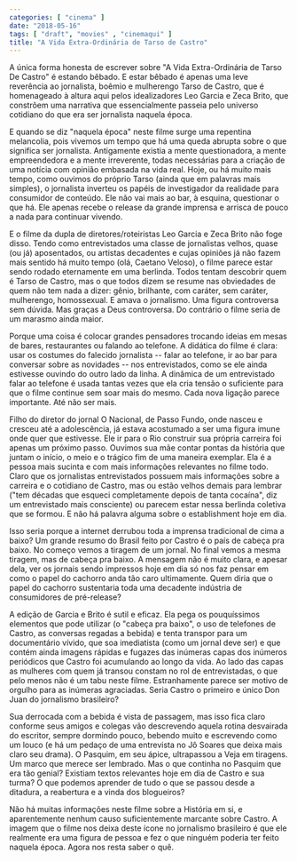 ```yaml
---
categories: [ "cinema" ]
date: "2018-05-16"
tags: [ "draft", "movies" , "cinemaqui" ]
title: "A Vida Extra-Ordinária de Tarso de Castro"
---
```

A única forma honesta de escrever sobre "A Vida Extra-Ordinária de
Tarso De Castro" é estando bêbado. E estar bêbado é apenas uma leve
reverência ao jornalista, boêmio e mulherengo Tarso de Castro, que é
homenageado à altura aqui pelos idealizadores Leo Garcia e Zeca Brito,
que constrõem uma narrativa que essencialmente passeia pelo universo
cotidiano do que era ser jornalista naquela época.

E quando se diz "naquela época" neste filme surge uma repentina
melancolia, pois vivemos um tempo que há uma queda abrupta sobre o que
significa ser jornalista. Antigamente existia a mente questionadora,
a mente empreendedora e a mente irreverente, todas necessárias para
a criação de uma notícia com opinião embasada na vida real. Hoje,
ou há muito mais tempo, como ouvimos do próprio Tarso (ainda que em
palavras mais simples), o jornalista inverteu os papéis de investigador
da realidade para consumidor de conteúdo. Ele não vai mais ao bar,
à esquina, questionar o que há. Ele apenas recebe o release da grande
imprensa e arrisca de pouco a nada para continuar vivendo.

E o filme da dupla de diretores/roteiristas Leo Garcia e Zeca Brito não
foge disso. Tendo como entrevistados uma classe de jornalistas velhos,
quase (ou já) aposentados, ou artistas decadentes e cujas opiniões
já não fazem mais sentido há muito tempo (olá, Caetano Veloso), o
filme parece estar sendo rodado eternamente em uma berlinda. Todos tentam
descobrir quem é Tarso de Castro, mas o que todos dizem se resume nas
obviedades de quem não tem nada a dizer: gênio, brilhante, com caráter,
sem caráter, mulherengo, homossexual. E amava o jornalismo. Uma figura
controversa sem dúvida. Mas graças a Deus controversa. Do contrário
o filme seria de um marasmo ainda maior.

Porque uma coisa é colocar grandes pensadores trocando ideias em mesas
de bares, restaurantes ou falando ao telefone. A didática do filme é
clara: usar os costumes do falecido jornalista -- falar ao telefone,
ir ao bar para conversar sobre as novidades -- nos entrevistados, como
se ele ainda estivesse ouvindo do outro lado da linha. A dinâmica de um
entrevistado falar ao telefone é usada tantas vezes que ela cria tensão
o suficiente para que o filme continue sem soar mais do mesmo. Cada nova
ligação parece importante. Até não ser mais.

Filho do diretor do jornal O Nacional, de Passo Fundo, onde nasceu e
cresceu até a adolescência, já estava acostumado a ser uma figura imune
onde quer que estivesse. Ele ir para o Rio construir sua própria carreira
foi apenas um próximo passo. Ouvimos sua mãe contar pontas da história
que juntam o início, o meio e o trágico fim de uma maneira exemplar. Ela
é a pessoa mais sucinta e com mais informações relevantes no filme
todo. Claro que os jornalistas entrevistados possuem mais informações
sobre a carreira e o cotidiano de Castro, mas ou estão velhos demais
para lembrar ("tem décadas que esqueci completamente depois de tanta
cocaína", diz um entrevistado mais consciente) ou parecem estar nessa
berlinda coletiva que se formou. E não há palavra alguma sobre o
establishment hoje em dia.

Isso seria porque a internet derrubou toda a imprensa tradicional de
cima a baixo? Um grande resumo do Brasil feito por Castro é o país
de cabeça pra baixo. No começo vemos a tiragem de um jornal. No final
vemos a mesma tiragem, mas de cabeça pra baixo. A mensagem não é muito
clara, e apesar dela, ver os jornais sendo impressos hoje em dia só nos
faz pensar em como o papel do cachorro anda tão caro ultimamente. Quem
diria que o papel do cachorro sustentaria toda uma decadente indústria
de consumidores de pré-release?

A edição de Garcia e Brito é sutil e eficaz. Ela pega os pouquíssimos
elementos que pode utilizar (o "cabeça pra baixo", o uso de telefones
de Castro, as conversas regadas a bebida) e tenta transpor para um
documentário vívido, que soa imediatista (como um jornal deve ser) e que
contém ainda imagens rápidas e fugazes das inúmeras capas dos inúmeros
periódicos que Castro foi acumulando ao longo da vida. Ao lado das
capas as mulheres com quem já transou constam no rol de entrevistadas,
o que pelo menos não é um tabu neste filme. Estranhamente parece ser
motivo de orgulho para as inúmeras agraciadas. Seria Castro o primeiro
e único Don Juan do jornalismo brasileiro?

Sua derrocada com a bebida é vista de passagem, mas isso fica claro
conforme seus amigos e colegas vão descrevendo aquela rotina desvairada
do escritor, sempre dormindo pouco, bebendo muito e escrevendo como
um louco (e há um pedaço de uma entrevista no Jô Soares que deixa
mais claro seu drama). O Pasquim, em seu ápice, ultrapassou a Veja
em tiragens. Um marco que merece ser lembrado. Mas o que continha no
Pasquim que era tão genial? Existiam textos relevantes hoje em dia de
Castro e sua turma? O que podemos aprender de tudo o que se passou desde
a ditadura, a reabertura e a vinda dos blogueiros?

Não há muitas informações neste filme sobre a História em si,
e aparentemente nenhum causo suficientemente marcante sobre Castro. A
imagem que o filme nos deixa deste ícone no jornalismo brasileiro é
que ele realmente era uma figura de pessoa e fez o que ninguém poderia
ter feito naquela época. Agora nos resta saber o quê.
